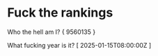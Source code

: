 # Fuck the rankings

Who the hell am I?
{ 9560135 }

What fucking year is it?
[ 2025-01-15T08:00:00Z ]
